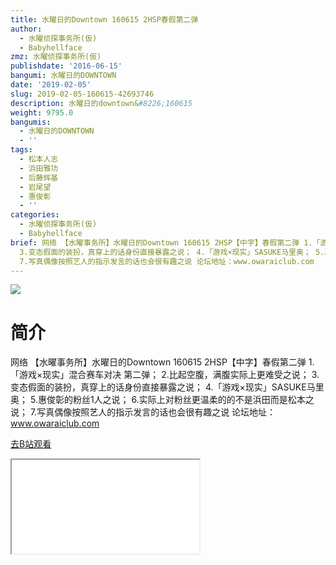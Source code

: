 ```yaml
---
title: 水曜日的Downtown 160615 2HSP春假第二弹
author:
  - 水曜侦探事务所(仮)
  - Babyhellface
zmz: 水曜侦探事务所(仮)
publishdate: '2016-06-15'
bangumi: 水曜日的DOWNTOWN
date: '2019-02-05'
slug: 2019-02-05-160615-42693746
description: 水曜日的downtown&#8226;160615
weight: 9795.0
bangumis:
  - 水曜日的DOWNTOWN
  - ''
tags:
  - 松本人志
  - 浜田雅功
  - 后藤辉基
  - 岩尾望
  - 惠俊彰
  - ''
categories:
  - 水曜侦探事务所(仮)
  - Babyhellface
brief: 网络 【水曜事务所】水曜日的Downtown 160615 2HSP【中字】春假第二弹 1.「游戏×现实」混合赛车对决 第二弹； 2.比起空腹，满腹实际上更难受之说；
  3.变态假面的装扮，真穿上的话身份直接暴露之说； 4.「游戏×现实」SASUKE马里奥； 5.惠俊彰的粉丝1人之说； 6.实际上对粉丝更温柔的的不是浜田而是松本之说；
  7.写真偶像按照艺人的指示发言的话也会很有趣之说 论坛地址：www.owaraiclub.com
---
```

![](https://i.imgur.com/oVqiYUf.jpg)
# 简介  
网络
【水曜事务所】水曜日的Downtown 160615 2HSP【中字】春假第二弹
1.「游戏×现实」混合赛车对决 第二弹；
2.比起空腹，满腹实际上更难受之说；
3.变态假面的装扮，真穿上的话身份直接暴露之说；
4.「游戏×现实」SASUKE马里奥；
5.惠俊彰的粉丝1人之说；
6.实际上对粉丝更温柔的的不是浜田而是松本之说；
7.写真偶像按照艺人的指示发言的话也会很有趣之说
论坛地址：www.owaraiclub.com  

[去B站观看](https://www.bilibili.com/video/av42693746/)
<div class ="resp-container"><iframe class="testiframe" src="//player.bilibili.com/player.html?aid=42693746"", scrolling="no", allowfullscreen="true" > </iframe></div> 
